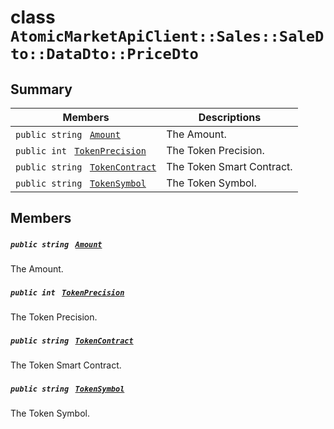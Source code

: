 # class `AtomicMarketApiClient::Sales::SaleDto::DataDto::PriceDto` 

## Summary

 Members                                | Descriptions                                
----------------------------------------|---------------------------------------------
`public string ` [`Amount`](#class_atomic_market_api_client_1_1_sales_1_1_sale_dto_1_1_data_dto_1_1_price_dto_1a68626ae376f04fe098eee0037b8726ff) | The Amount.
`public int ` [`TokenPrecision`](#class_atomic_market_api_client_1_1_sales_1_1_sale_dto_1_1_data_dto_1_1_price_dto_1ababccf16843f4eb633468783826c257e) | The Token Precision.
`public string ` [`TokenContract`](#class_atomic_market_api_client_1_1_sales_1_1_sale_dto_1_1_data_dto_1_1_price_dto_1a60296df624437b2197677dbab4480131) | The Token Smart Contract.
`public string ` [`TokenSymbol`](#class_atomic_market_api_client_1_1_sales_1_1_sale_dto_1_1_data_dto_1_1_price_dto_1ac419f589d08baa34f7be58d065aa4a88) | The Token Symbol.

## Members

##### `public string ` [`Amount`](#class_atomic_market_api_client_1_1_sales_1_1_sale_dto_1_1_data_dto_1_1_price_dto_1a68626ae376f04fe098eee0037b8726ff) 

The Amount.

##### `public int ` [`TokenPrecision`](#class_atomic_market_api_client_1_1_sales_1_1_sale_dto_1_1_data_dto_1_1_price_dto_1ababccf16843f4eb633468783826c257e) 

The Token Precision.

##### `public string ` [`TokenContract`](#class_atomic_market_api_client_1_1_sales_1_1_sale_dto_1_1_data_dto_1_1_price_dto_1a60296df624437b2197677dbab4480131) 

The Token Smart Contract.

##### `public string ` [`TokenSymbol`](#class_atomic_market_api_client_1_1_sales_1_1_sale_dto_1_1_data_dto_1_1_price_dto_1ac419f589d08baa34f7be58d065aa4a88) 

The Token Symbol.


